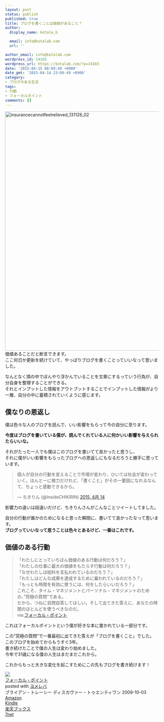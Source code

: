 ```yaml
---
layout: post
status: publish
published: true
title: ブログを書くことは価値があること？
author:
  display_name: kotala_b

  email: info@kotalab.com
  url: ''

author_email: info@kotalab.com
wordpress_id: 14103
wordpress_url: https://kotalab.com/?p=14103
date: '2015-04-15 08:09:49 +0900'
date_gmt: '2015-04-14 23:09:49 +0900'
category:
- ブログのある生活
tags:
- 行動
- フォーカルポイント
comments: []
---
```

<p><img src="https://kotalab.com/wp-content/uploads/insurancecannotfeelrelieved_131126_02.jpg" alt="insurancecannotfeelrelieved_131126_02" width="780" class="aligncenter wp-image-10245" /><br />
価値あることだと断言できます。<br />
ここ何日か更新を続けていて、やっぱりブログを書くことっていいなって思いました。</p>
<p>なんとなく頭の中でぼんやり浮かんでいることを文章にするっていう行為が、自分自身を整理することができる。<br />
それとインプットした情報をアウトプットすることでインプットした情報がより一層、自分の中に蓄積されていくように感じます。<br />
<!--more--></p>
<h2>僕なりの恩返し</h2>
<p>僕は色々な人のブログを読んで、いい影響をもらって今の自分に至ります。</p>
<p><strong>今度はブログを書いている僕が、読んでくれている人に何かいい影響を与えられたらいいな。</strong></p>
<p>それがたった一人でも僕はこのブログを書いてて良かったと思うし、<br />
それに僕がいい影響をもらったブログへの恩返しにもなるだろうと勝手に思っています。</p>
<blockquote class="twitter-tweet" lang="ja"><p>個人が自分の行動を変えることで市場が変わり、ひいては社会が変わっていく。ほんとーに微力だけれど、「書くこと」がその一要因になれるなんて、ちょっと感動できるから。</p>
<p>&mdash; ちきりん (@InsideCHIKIRIN) <a href="https://twitter.com/InsideCHIKIRIN/status/587943748119633923">2015, 4月 14</a></p></blockquote>
<p><script async src="//platform.twitter.com/widgets.js" charset="utf-8"></script></p>
<p>影響力の違いは段違いだけど、ちきりんさんがこんなことツイートしてました。</p>
<p>自分の行動が誰かのためになると思った瞬間に、書いてて良かったなって思います。<br />
<strong>ブログっていいなって思うことは色々とあるけど、一番はこれです。</strong></p>
<h2>価値のある行動</h2>
<blockquote><p>「わたしにとっていちばん価値のある行動は何だろう？」<br />
「わたしの仕事に最大の価値をもたらす行動は何だろう？」<br />
「なぜわたしは給料を支払われているのだろう？」<br />
「わたしはどんな成果を達成するために雇われているのだろう？」<br />
「もっとも時間を有効に使うには、何をしたらいいだろう？」<br />
これこそ、タイム・マネジメントとパーソナル・マネジメントのための、&rdquo;究極の質問&rdquo;である。<br />
だから、つねに自問自答してほしい。そして出てきた答えに、あなたの時間のほとんどを使うべきなのだ。<br />
via:<a href="http://www.amazon.co.jp/exec/obidos/asin/4887597460/same-22/" rel="nofollow" target="_blank">フォーカル・ポイント</a></p></blockquote>
<p>これはフォーカルポイントという僕が好きな本に書かれている一部分です。</p>
<p>この&rdquo;究極の質問&rdquo;で一番最初に出てきた答えが「ブログを書くこと」でした。<br />
このブログを始めてからもうすぐ3年。<br />
書き続けたことで僕の人生は変わり始めました。<br />
今年で31歳になる僕の人生はまだまだこれから。</p>
<p>これからもっと大きな変化を起こすためにこの先もブログを書き続けます！</p>
<div class="booklink-box">
<div class="booklink-image"><a href="http://www.amazon.co.jp/exec/obidos/asin/4887597460/same-22/" rel="nofollow" target="_blank"><img src="http://ecx.images-amazon.com/images/I/418J55UaMQL._SL160_.jpg" style="border: none;" /></a></div>
<div class="booklink-info">
<div class="booklink-name"><a href="http://www.amazon.co.jp/exec/obidos/asin/4887597460/same-22/" rel="nofollow" target="_blank">フォーカル・ポイント</a>
<div class="booklink-powered-date">posted with <a href="http://yomereba.com" rel="nofollow" target="_blank">ヨメレバ</a></div>
</div>
<div class="booklink-detail">ブライアン・トレーシー ディスカヴァー・トゥエンティワン 2009-10-03    </div>
<div class="booklink-link2">
<div class="shoplinkamazon"><a href="http://www.amazon.co.jp/exec/obidos/asin/4887597460/same-22/" rel="nofollow" target="_blank">Amazon</a></div>
<div class="shoplinkkindle"><a href="http://www.amazon.co.jp/gp/search?keywords=%83t%83H%81%5B%83J%83%8B%81E%83%7C%83C%83%93%83g&__mk_ja_JP=%83J%83%5E%83J%83i&url=node%3D2275256051&tag=same-22" rel="nofollow" target="_blank">Kindle</a></div>
<div class="shoplinkrakuten"><a href="http://c.af.moshimo.com/af/c/click?a_id=374939&p_id=56&pc_id=56&pl_id=637&s_v=b5Rz2P0601xu&url=http%3A%2F%2Fbooks.rakuten.co.jp%2Frb%2F6198900%2F" rel="nofollow" target="_blank">楽天ブックス</a><img src="http://i.af.moshimo.com/af/i/impression?a_id=374939&p_id=56&pc_id=56&pl_id=637" width="1" height="1" style="border:none;"></div>
<div class="shoplinkseven"><a href="http://ck.jp.ap.valuecommerce.com/servlet/referral?sid=2967684&pid=881104827&vc_url=http%3A%2F%2Fwww.7netshopping.jp%2Fbooks%2Fsearch_result%2F%3Fctgy%3Dbooks%26code%3D4887597460" target="_blank">7net</a><img src="http://atq.ad.valuecommerce.com/servlet/atq/gifbanner?sid=2967684&pid=881104827" height="1" width="1" border="0"></div>
</p></div>
</div>
<div class="booklink-footer"></div>
</div>

